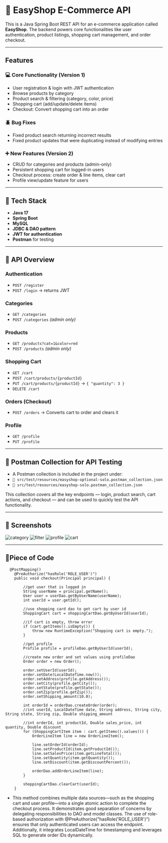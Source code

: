 # 🛒 EasyShop E-Commerce API

This is a Java Spring Boot REST API for an e-commerce application called **EasyShop**. The backend powers core functionalities like user authentication, product listings, shopping cart management, and order checkout.

---

## Features

### 💻 Core Functionality (Version 1)
-  User registration & login with JWT authentication
-  Browse products by category
-  Product search & filtering (category, color, price)
-  Shopping cart (add/update/delete items)
-  Checkout: Convert shopping cart into an order

### 🪲  Bug Fixes
- Fixed product search returning incorrect results
- Fixed product updates that were duplicating instead of modifying entries

### ➕ New Features (Version 2)
- CRUD for categories and products (admin-only)
- Persistent shopping cart for logged-in users
- Checkout process: create order & line items, clear cart
- Profile view/update feature for users

---

## 🧰 Tech Stack

- **Java 17**
- **Spring Boot**
- **MySQL**
- **JDBC & DAO pattern**
- **JWT for authentication**
- **Postman** for testing

---

## 🔄 API Overview

### Authentication
- `POST /register`
- `POST /login` → returns JWT

### Categories
- `GET /categories`
- `POST /categories` *(admin only)*

### Products
- `GET /products?cat=1&color=red`
- `POST /products` *(admin only)*

### Shopping Cart
- `GET /cart`
- `POST /cart/products/{productId}`
- `PUT /cart/products/{productId}` → `{ "quantity": 3 }`
- `DELETE /cart`

### Orders (Checkout)
- `POST /orders` → Converts cart to order and clears it

### Profile
- `GET /profile`
- `PUT /profile`

---

## 🧪 Postman Collection for API Testing

- A Postman collection is included in the project under:
- `📁 src/test/resources/easyshop-optional-solo.postman_collection.json`
- `📁 src/test/resources/easyshop-solo.postman_collection.json`

This collection covers all the key endpoints — login, product search, cart actions, and checkout — and can be used to quickly test the API functionality.


---

## 📸 Screenshots
![category](https://github.com/user-attachments/assets/dbbd87e5-50f1-445c-9605-1c1862004f0b)
![filter](https://github.com/user-attachments/assets/cdadf331-c968-4396-aedb-0ad21ebd333c)
![profile](https://github.com/user-attachments/assets/2cecce98-7ea5-49ed-b087-28d74968120d)
![cart](https://github.com/user-attachments/assets/16211870-9347-4311-b59f-06ac7fe58f7a)

---

## 🥧Piece of Code 

```
  @PostMapping()
    @PreAuthorize("hasRole('ROLE_USER')")
    public void checkout(Principal principal) {

        //get user that is logged in
        String userName = principal.getName();
        User user = userDao.getByUserName(userName);
        int userId = user.getId();

        //use shopping card dao to get cart by user id
        ShoppingCart cart = shoppingCartDao.getByUserId(userId);

        //if cart is empty, throw error
        if (cart.getItems().isEmpty()) {
            throw new RuntimeException("Shopping cart is empty.");
        }

        //get profile
        Profile profile = profileDao.getByUserId(userId);

        //create new order and set values using profileDao
        Order order = new Order();

        order.setUserId(userId);
        order.setDate(LocalDateTime.now());
        order.setAddress(profile.getAddress());
        order.setCity(profile.getCity());
        order.setState(profile.getState());
        order.setZip(profile.getZip());
        order.setShipping_amount(10.0);

        int orderId = orderDao.createOrder(order);
        //int userId, LocalDateTime date, String address, String city, String state, String zip, Double shipping_amount

        //int orderId, int productId, Double sales_price, int quantity, Double discount
        for (ShoppingCartItem item : cart.getItems().values()) {
            OrderLineItem line = new OrderLineItem();

            line.setOrderId(orderId);
            line.setProductId(item.getProductId());
            line.setSalesPrice(item.getLineTotal());
            line.setQuantity(item.getQuantity());
            line.setDiscount(item.getDiscountPercent());

            orderDao.addOrderLineItem(line);
        }

        shoppingCartDao.clearCart(userId);
    }
```
- This method combines multiple data sources—such as the shopping cart and user profile—into a single atomic action to complete the checkout process. It demonstrates good separation of concerns by delegating responsibilities to DAO and model classes. The use of role-based authorization with @PreAuthorize("hasRole('ROLE_USER')") ensures that only authenticated users can access the endpoint. Additionally, it integrates LocalDateTime for timestamping and leverages SQL to generate order IDs dynamically.

